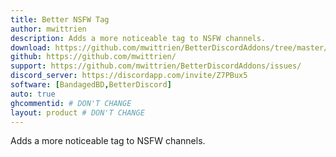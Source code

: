 ```yaml
---
title: Better NSFW Tag
author: mwittrien
description: Adds a more noticeable tag to NSFW channels.
download: https://github.com/mwittrien/BetterDiscordAddons/tree/master/Plugins/BetterNsfwTag
github: https://github.com/mwittrien/
support: https://github.com/mwittrien/BetterDiscordAddons/issues/
discord_server: https://discordapp.com/invite/Z7PBux5
software: [BandagedBD,BetterDiscord]
auto: true
ghcommentid: # DON'T CHANGE
layout: product # DON'T CHANGE
---
```

Adds a more noticeable tag to NSFW channels.